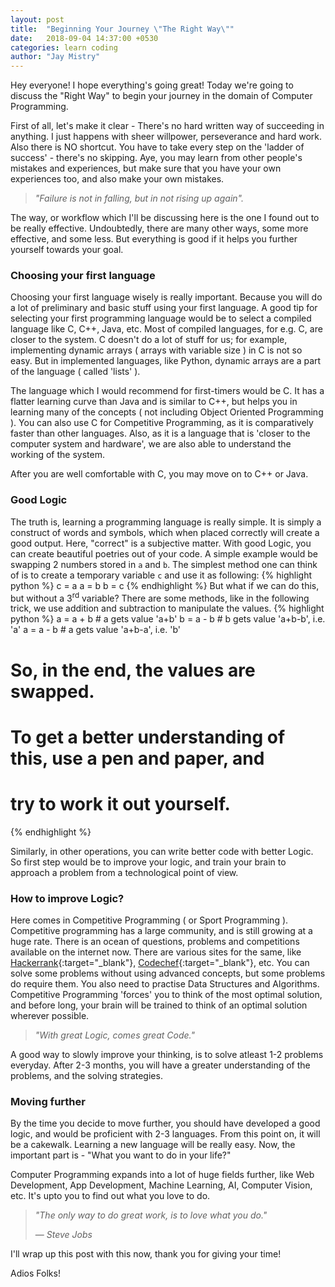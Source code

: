 ```yaml
---
layout: post
title:  "Beginning Your Journey \"The Right Way\""
date:   2018-09-04 14:37:00 +0530
categories: learn coding
author: "Jay Mistry"
---
```


Hey everyone! I hope everything's going great! Today we're going to discuss the "Right Way" to begin your journey in the domain of Computer Programming.

First of all, let's make it clear - There's no hard written way of succeeding in anything. I just happens with sheer willpower, perseverance and hard work. Also there is NO shortcut. You have to take every step on the 'ladder of success' - there's no skipping. Aye, you may learn from other people's mistakes and experiences, but make sure that you have your own experiences too, and also make your own mistakes.

><i>"Failure is not in falling, but in not rising up again".</i>

The way, or workflow which I'll be discussing here is the one I found out to be really effective. Undoubtedly, there are many other ways, some more effective, and some less. But everything is good if it helps you further yourself towards your goal.

### Choosing your first language
Choosing your first language wisely is really important. Because you will do a lot of preliminary and basic stuff using your first language. A good tip for selecting your first programming language would be to select a compiled language like C, C++, Java, etc. Most of compiled languages, for e.g. C, are closer to the system. C doesn't do a lot of stuff for us; for example, implementing dynamic arrays ( arrays with variable size ) in C is not so easy. But in implemented languages, like Python, dynamic arrays are a part of the language ( called 'lists' ).

The language which I would recommend for first-timers would be C. It has a flatter learning curve than Java and is similar to C++, but helps you in learning many of the concepts ( not including Object Oriented Programming ). You can also use C for Competitive Programming, as it is comparatively faster than other languages. Also, as it is a language that is 'closer to the computer system and hardware', we are also able to understand the working of the system.

After you are well comfortable with C, you may move on to C++ or Java.

### Good Logic
The truth is, learning a programming language is really simple. It is simply a construct of words and symbols, which when placed correctly will create a good output. Here, "correct" is a subjective matter. With good Logic, you can create beautiful poetries out of your code. A simple example would be swapping 2 numbers stored in `a` and `b`. The simplest method one can think of is to create a temporary variable `c` and use it as following:
{% highlight python %}
c = a
a = b
b = c
{% endhighlight %}
But what if we can do this, but without a 3<sup>rd</sup> variable? There are some methods, like in the following trick, we use addition and subtraction to manipulate the values.
{% highlight python %}
a = a + b # a gets value 'a+b'
b = a - b # b gets value 'a+b-b', i.e. 'a'
a = a - b # a gets value 'a+b-a', i.e. 'b'
# So, in the end, the values are swapped.
# To get a better understanding of this, use a pen and paper, and
# try to work it out yourself.
{% endhighlight %}


Similarly, in other operations, you can write better code with better Logic. So first step would be to improve your logic, and train your brain to approach a problem from a technological point of view.

### How to improve Logic?
Here comes in Competitive Programming ( or Sport Programming ). Competitive programming has a large community, and is still growing at a huge rate. There is an ocean of questions, problems and competitions available on the internet now. There are various sites for the same, like [Hackerrank](https://www.hackerrank.com){:target="_blank"}, [Codechef](https://www.codechef.com){:target="_blank"}, etc. You can solve some problems without using advanced concepts, but some problems do require them. You also need to practise Data Structures and Algorithms. Competitive Programming 'forces' you to think of the most optimal solution, and before long, your brain will be trained to think of an optimal solution wherever possible. 

> <i>"With great Logic, comes great Code."</i>

A good way to slowly improve your thinking, is to solve atleast 1-2 problems everyday. After 2-3 months, you will have a greater understanding of the problems, and the solving strategies.

### Moving further
By the time you decide to move further, you should have developed a good logic, and would be proficient with 2-3 languages. From this point on, it will be a cakewalk. Learning a new language will be really easy. Now, the important part is - "What you want to do in your life?"

Computer Programming expands into a lot of huge fields further, like Web Development, App Development, Machine Learning, AI, Computer Vision, etc. It's upto you to find out what you love to do.


><i>"The only way to do great work, is to love what you do."</i>
>
> &mdash; <cite>Steve Jobs</cite>

I'll wrap up this post with this now, thank you for giving your time!

Adios Folks!
